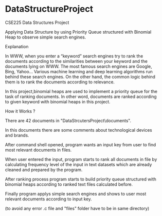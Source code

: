 # DataStructureProject
CSE225 Data Structures Project

Applying Data Structure by using Priority Queue structured with Binomial Heap to observe simple search engines.

Explanation

In WWW, when you enter a “keyword” search engines try to rank the documents
according to the similarities between your keyword and the documents lying on
WWW. The most famous search engines are Google, Bing, Yahoo... Various
machine learning and deep learning algorithms run behind these search engines. On
the other hand, the common logic behind them is to rank the documents according to
relevance.

In this project,binomial heaps are used to implement a priority queue for the
task of ranking documents. In other word, documents are ranked according to
given keyword with binomial heaps in this project.

How it Works ? 

There are 42 documents in "DataStrcutersProject\documents".

In this documents there are some comments about technological devices and brands.

After command shell opened, program wants an input key from user to find most relevant documents in files.

When user entered the input, program starts to rank all documents in file by calculating frequency level of the input in text datasets which are already cleaned and prepared by the program.

After ranking process program starts to build priority queue structured with binomial heaps according to ranked text files calculated before.

Finally program applys simple search engines and shows to user most relevant documents according to input key. 

(to avoid any error .c file and "files" folder have to be in same directory)
